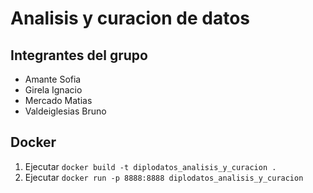 # Analisis y curacion de datos


## Integrantes del grupo
* Amante Sofia
* Girela Ignacio
* Mercado Matias
* Valdeiglesias Bruno


## Docker

1. Ejecutar ```docker build -t diplodatos_analisis_y_curacion .```
2. Ejecutar ```docker run -p 8888:8888 diplodatos_analisis_y_curacion```
